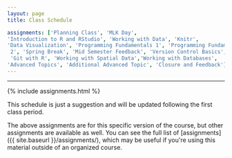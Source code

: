 ```yaml
---
layout: page
title: Class Schedule

assignments: ['Planning Class', 'MLK Day',
'Introduction to R and RStudio', 'Working with Data', 'Knitr',
'Data Visualization', 'Programming Fundamentals 1', 'Programming Fundamentals
 2', 'Spring Break', 'Mid Semester Feedback', 'Version Control Basics',
 'Git with R', 'Working with Spatial Data','Working with Databases',
'Advanced Topics', 'Additional Advanced Topic', 'Closure and Feedback']
---
```

---
<!--
['Planning Class', 'MLK Day', 'Introduction to R and RStudio', 'Knitr', 'Working with Data', 'Data Visualization', 'Presidents Day', 'Programming Fundamentals 1', 'Programming Fundamentals 2', 'Spring Break', 'Mid Semester Feedback' 'Version Control Basics', 'Git with R' 'Working with Spatial Data', 'Working with Databases', 'Advanced Topics', 'Additional Advanced Topic', 'Closure and Feedback']
-->

{% include assignments.html %}

This schedule is just a suggestion and will be updated following the first class period.

The above assignments are for this specific version of the course, but other assignments are available as well. You can see the full list of [assignments]({{ site.baseurl }}/assignments/), which may be useful if you're using this material outside of an organized course.

<!-- Schedule Management
- Update the `assignments:` list with `title:` from `assignments/` files.
- Add 'Template' to `assignments:` to view the course template from `docs/`.
- The remaining content should be left AS IS.
-->
